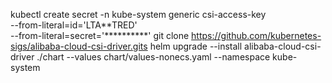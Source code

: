
kubectl create secret -n kube-system generic csi-access-key \
   --from-literal=id='LTA**TRED' \
   --from-literal=secret='**********'
git clone https://github.com/kubernetes-sigs/alibaba-cloud-csi-driver.gits
helm upgrade --install alibaba-cloud-csi-driver ./chart --values chart/values-nonecs.yaml --namespace kube-system